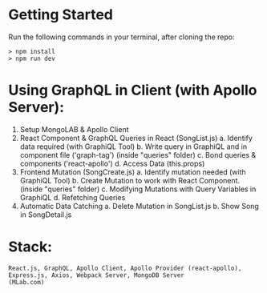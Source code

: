 #  Getting Started

Run the following commands in your terminal, after cloning the repo:
```
> npm install
> npm run dev
```


#  Using GraphQL in Client (with Apollo Server):
1. Setup MongoLAB & Apollo Client
2. React Component & GraphQL Queries in React (SongList.js)
  a. Identify data required (with GraphiQL Tool)
  b. Write query in GraphiQL and in component file ('graph-tag') (inside "queries" folder)
  c. Bond queries & components ('react-apollo')
  d. Access Data (this.props)
3. Frontend Mutation (SongCreate.js)
  a. Identify mutation needed (with GraphiQL Tool)
  b. Create Mutation to work with React Component. (inside "queries" folder)
  c. Modifying Mutations with Query Variables in GraphiQL
  d. Refetching Queries
4. Automatic Data Catching
  a. Delete Mutation in SongList.js 
  b. Show Song in SongDetail.js


#  Stack:
```
React.js, GraphQL, Apollo Client, Apollo Provider (react-apollo), Express.js, Axios, Webpack Server, MongoDB Server
(MLab.com)
```
